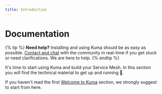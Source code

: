 ```yaml
---
title: Introduction
---
```


# Documentation

{% tip %}
**Need help?** Installing and using Kuma should be as easy as possible. [Contact and chat](/community) with the community in real-time if you get stuck or need clarifications. We are here to help.
{% endtip %}

It's time to start using Kuma and build your Service Mesh. In this section you will find the technical material to get up and running 🚀. 

If you haven't read the first [Welcome to Kuma](../) section, we strongly suggest to start from here.